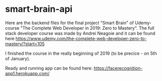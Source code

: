 # smart-brain-api

Here are the backend files for the final project "Smart Brain" of Udemy-course "The Complete Web Developer in 2019: Zero to Mastery". The full stack developer course was made by Andrei Neagoie and it can be found here https://www.udemy.com/the-complete-web-developer-zero-to-mastery/?start=105

I finished the course in the really beginning of 2019 (to be precice - on 5th of January). 

Ready and running app can be found here:
https://facerecognition-app1.herokuapp.com/
